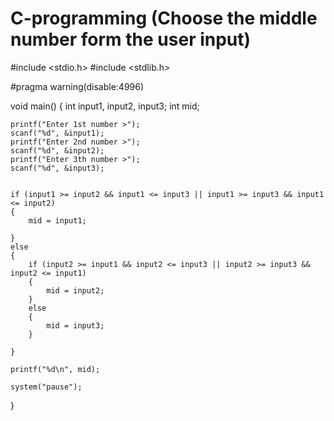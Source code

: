 # C-programming (Choose the middle number form the user input)

#include <stdio.h>
#include <stdlib.h>

#pragma warning(disable:4996)


void main()
{
	int input1, input2, input3;
	int mid;

	printf("Enter 1st number >");
	scanf("%d", &input1);
	printf("Enter 2nd number >");
	scanf("%d", &input2);
	printf("Enter 3th number >");
	scanf("%d", &input3);


	if (input1 >= input2 && input1 <= input3 || input1 >= input3 && input1 <= input2)
	{
		mid = input1;

	}
	else
	{
		if (input2 >= input1 && input2 <= input3 || input2 >= input3 && input2 <= input1)
		{
			mid = input2;
		}
		else
		{
			mid = input3;
		}
		
	}

	printf("%d\n", mid);

	system("pause");
}
